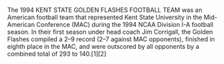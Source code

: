 The 1994 KENT STATE GOLDEN FLASHES FOOTBALL TEAM was an American football team that represented Kent State University in the Mid-American Conference (MAC) during the 1994 NCAA Division I-A football season. In their first season under head coach Jim Corrigall, the Golden Flashes compiled a 2–9 record (2–7 against MAC opponents), finished in eighth place in the MAC, and were outscored by all opponents by a combined total of 293 to 140.[1][2]
